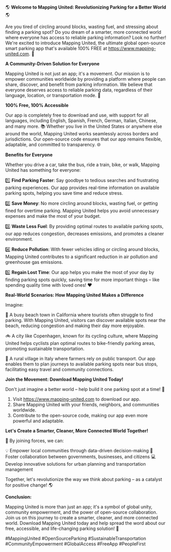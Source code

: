 🌎 **Welcome to Mapping United: Revolutionizing Parking for a Better World** 🌎

Are you tired of circling around blocks, wasting fuel, and stressing about finding a parking spot? Do you dream of a smarter, more connected world where everyone has access to reliable parking information? Look no further! We're excited to introduce Mapping United, the ultimate global open-source smart parking app that's available 100% FREE at https://www.mapping-united.com. 🌟

**A Community-Driven Solution for Everyone**

Mapping United is not just an app; it's a movement. Our mission is to empower communities worldwide by providing a platform where people can share, discover, and benefit from parking information. We believe that everyone deserves access to reliable parking data, regardless of their language, location, or transportation mode. 🌈

**100% Free, 100% Accessible**

Our app is completely free to download and use, with support for all languages, including English, Spanish, French, German, Italian, Chinese, and many more. 📚 Whether you live in the United States or anywhere else around the world, Mapping United works seamlessly across borders and jurisdictions. Our open-source code ensures that our app remains flexible, adaptable, and committed to transparency. 🌐

**Benefits for Everyone**

Whether you drive a car, take the bus, ride a train, bike, or walk, Mapping United has something for everyone:

1️⃣ **Find Parking Faster**: Say goodbye to tedious searches and frustrating parking experiences. Our app provides real-time information on available parking spots, helping you save time and reduce stress.

2️⃣ **Save Money**: No more circling around blocks, wasting fuel, or getting fined for overtime parking. Mapping United helps you avoid unnecessary expenses and make the most of your budget.

3️⃣ **Waste Less Fuel**: By providing optimal routes to available parking spots, our app reduces congestion, decreases emissions, and promotes a cleaner environment.

4️⃣ **Reduce Pollution**: With fewer vehicles idling or circling around blocks, Mapping United contributes to a significant reduction in air pollution and greenhouse gas emissions.

5️⃣ **Regain Lost Time**: Our app helps you make the most of your day by finding parking spots quickly, saving time for more important things – like spending quality time with loved ones! ❤️

**Real-World Scenarios: How Mapping United Makes a Difference**

Imagine:

🌊 A busy beach town in California where tourists often struggle to find parking. With Mapping United, visitors can discover available spots near the beach, reducing congestion and making their day more enjoyable.

🚲 A city like Copenhagen, known for its cycling culture, where Mapping United helps cyclists plan optimal routes to bike-friendly parking areas, promoting sustainable transportation.

🌆 A rural village in Italy where farmers rely on public transport. Our app enables them to plan journeys to available parking spots near bus stops, facilitating easy travel and community connections.

**Join the Movement: Download Mapping United Today!**

Don't just imagine a better world – help build it one parking spot at a time! 🌈

1. Visit https://www.mapping-united.com to download our app.
2. Share Mapping United with your friends, neighbors, and communities worldwide.
3. Contribute to the open-source code, making our app even more powerful and adaptable.

**Let's Create a Smarter, Cleaner, More Connected World Together!**

🌟 By joining forces, we can:

💡 Empower local communities through data-driven decision-making
💚 Foster collaboration between governments, businesses, and citizens
💻 Develop innovative solutions for urban planning and transportation management

Together, let's revolutionize the way we think about parking – as a catalyst for positive change! 🌎

**Conclusion:**

Mapping United is more than just an app; it's a symbol of global unity, community empowerment, and the power of open-source collaboration. Join us on this journey to create a smarter, cleaner, and more connected world. Download Mapping United today and help spread the word about our free, accessible, and life-changing parking solution! 🌟

#MappingUnited #OpenSourceParking #SustainableTransportation #CommunityEmpowerment #GlobalAccess #FreeApp #PeopleFirst